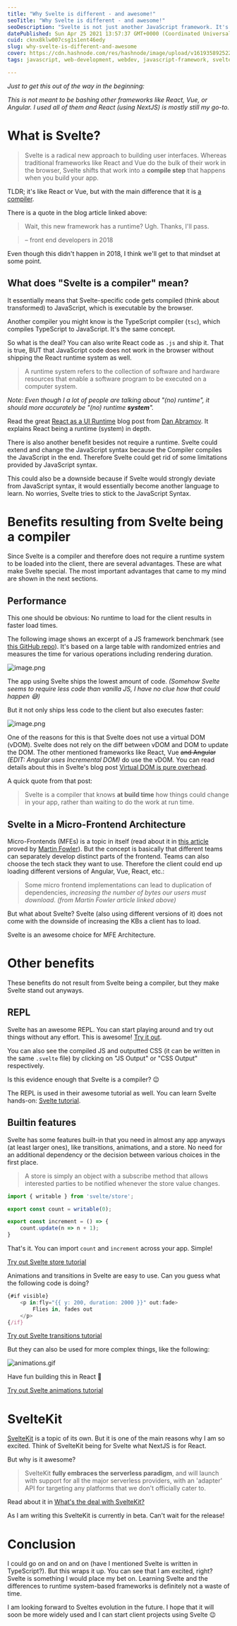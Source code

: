 ```yaml
---
title: "Why Svelte is different - and awesome!"
seoTitle: "Why Svelte is different - and awesome!"
seoDescription: "Svelte is not just another JavaScript framework. It's a compiler. Read what that means and what the implications are."
datePublished: Sun Apr 25 2021 13:57:37 GMT+0000 (Coordinated Universal Time)
cuid: cknx8klw007csg1s1ent46edy
slug: why-svelte-is-different-and-awesome
cover: https://cdn.hashnode.com/res/hashnode/image/upload/v1619358925225/50e2XssdE.png
tags: javascript, web-development, webdev, javascript-framework, svelte

---
```


*Just to get this out of the way in the beginning:*

*This is not meant to be bashing other frameworks like React, Vue, or Angular. I used all of them and React (using NextJS) is mostly still my go-to.*

# What is Svelte?

> Svelte is a radical new approach to building user interfaces. Whereas traditional frameworks like React and Vue do the bulk of their work in the browser, Svelte shifts that work into a **compile step** that happens when you build your app.

TLDR;
it's like React or Vue, but with the main difference that it is [a compiler](https://svelte.dev/blog/frameworks-without-the-framework).

There is a quote in the blog article linked above:
>Wait, this new framework has a runtime? Ugh. Thanks, I'll pass.

> – front end developers in 2018

Even though this didn't happen in 2018, I think we'll get to that mindset at some point.

## What does "Svelte is a compiler" mean?

It essentially means that Svelte-specific code gets compiled (think about transformed) to JavaScript, which is executable by the browser.

Another compiler you might know is the TypeScript compiler (`tsc`), which compiles TypeScript to JavaScript. It's the same concept.

So what is the deal? You can also write React code as `.js` and ship it. That is true, BUT that JavaScript code does not work in the browser without shipping the React runtime system as well.

> A runtime system refers to the collection of software and hardware resources that enable a software program to be executed on a computer system.

*Note: Even though I a lot of people are talking about "(no) runtime", it should more accurately be "(no) runtime **system**".*

Read the great [React as a UI Runtime](https://overreacted.io/react-as-a-ui-runtime/) blog post from [Dan Abramov](https://mobile.twitter.com/dan_abramov). It explains React being a runtime (system) in depth.

There is also another benefit besides not require a runtime. Svelte could extend and change the JavaScript syntax because the Compiler compiles the JavaScript in the end. Therefore Svelte could get rid of some limitations provided by JavaScript syntax.

This could also be a downside because if Svelte would strongly deviate from JavaScript syntax, it would essentially become another language to learn. No worries, Svelte tries to stick to the JavaScript Syntax.

# Benefits resulting from Svelte being a compiler
Since Svelte is a compiler and therefore does not require a runtime system to be loaded into the client, there are several advantages. These are what make Svelte special. The most important advantages that came to my mind are shown in the next sections.

## Performance
This one should be obvious: No runtime to load for the client results in faster load times.

The following image shows an excerpt of a JS framework benchmark (see [this GitHub repo](https://github.com/krausest/js-framework-benchmark)). It's based on a large table with randomized entries and measures the time for various operations including rendering duration.

![image.png](https://cdn.hashnode.com/res/hashnode/image/upload/v1619355158508/Olvdi5zOk.png)

The app using Svelte ships the lowest amount of code. *(Somehow Svelte seems to require less code than vanilla JS, I have no clue how that could happen 😅)*

But it not only ships less code to the client but also executes faster:

![image.png](https://cdn.hashnode.com/res/hashnode/image/upload/v1619355565050/accrTZHyr.png)

One of the reasons for this is that Svelte does not use a virtual DOM (vDOM). Svelte does not rely on the diff between vDOM and DOM to update the DOM. The other mentioned frameworks like React, Vue ~~and Angular~~ *(EDIT: Angular uses Incremental DOM)* do use the vDOM. You can read details about this in Svelte's blog post [Virtual DOM is pure overhead](https://svelte.dev/blog/virtual-dom-is-pure-overhead).

A quick quote from that post:
> Svelte is a compiler that knows **at build time** how things could change in your app, rather than waiting to do the work at run time.

## Svelte in a Micro-Frontend Architecture
Micro-Frontends (MFEs) is a topic in itself (read about it in [this article](https://martinfowler.com/articles/micro-frontends.html) proved by [Martin Fowler](https://twitter.com/martinfowler)). But the concept is basically that different teams can separately develop distinct parts of the frontend. Teams can also choose the tech stack they want to use. Therefore the client could end up loading different versions of Angular, Vue, React, etc.:

> Some micro frontend implementations can lead to duplication of dependencies, *increasing the number of bytes our users must download*. 
*(from Martin Fowler article linked above)*

But what about Svelte? Svelte (also using different versions of it) does not come with the downside of increasing the KBs a client has to load. 

Svelte is an awesome choice for MFE Architecture.

# Other benefits
These benefits do not result from Svelte being a compiler, but they make Svelte stand out anyways.

## REPL
Svelte has an awesome REPL. You can start playing around and try out things without any effort. This is awesome! [Try it out](https://svelte.dev/repl/hello-world?version=3.37.0).

You can also see the compiled JS and outputted CSS (it can be written in the same `.svelte` file) by clicking on "JS Output" or "CSS Output" respectively.

Is this evidence enough that Svelte is a compiler? 😉

The REPL is used in their awesome tutorial as well. You can learn Svelte hands-on: [Svelte tutorial](https://svelte.dev/tutorial/basics).

## Builtin features
Svelte has some features built-in that you need in almost any app anyways (at least larger ones), like transitions, animations, and a store. No need for an additional dependency or the decision between various choices in the first place.

> A store is simply an object with a subscribe method that allows interested parties to be notified whenever the store value changes. 

```javascript
import { writable } from 'svelte/store';

export const count = writable(0);

export const increment = () => {
	count.update(n => n + 1);
}
```

That's it. You can import `count` and `increment` across your app. Simple!

[Try out Svelte store tutorial](https://svelte.dev/tutorial/writable-stores)

Animations and transitions in Svelte are easy to use. Can you guess what the following code is doing?

```javascript
{#if visible}
	<p in:fly="{{ y: 200, duration: 2000 }}" out:fade>
		Flies in, fades out
	</p>
{/if}
```

[Try out Svelte transitions tutorial](https://svelte.dev/tutorial/in-and-out)

But they can also be used for more complex things, like the following:

![animations.gif](https://cdn.hashnode.com/res/hashnode/image/upload/v1619357232242/hS_6eOg5V.gif)

Have fun building this in React 🤪

[Try out Svelte animations tutorial](https://svelte.dev/tutorial/animate)

# SvelteKit
[SvelteKit](https://kit.svelte.dev/) is a topic of its own. But it is one of the main reasons why I am so excited. Think of SvelteKit being for Svelte what NextJS is for React.

But why is it awesome?

>SvelteKit **fully embraces the serverless paradigm**, and will launch with support for all the major serverless providers, with an 'adapter' API for targeting any platforms that we don't officially cater to.

Read about it in [What's the deal with SvelteKit?](https://svelte.dev/blog/whats-the-deal-with-sveltekit)

As I am writing this SvelteKit is currently in beta. Can't wait for the release!

# Conclusion
I could go on and on and on (have I mentioned Svelte is written in TypeScript?). But this wraps it up. You can see that I am excited, right? Svelte is something I would place my bet on. Learning Svelte and the differences to runtime system-based frameworks is definitely not a waste of time.

I am looking forward to Sveltes evolution in the future. I hope that it will soon be more widely used and I can start client projects using Svelte 😉